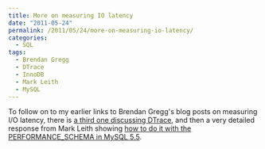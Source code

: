 ```yaml
---
title: More on measuring IO latency
date: "2011-05-24"
permalink: /2011/05/24/more-on-measuring-io-latency/
categories:
  - SQL
tags:
  - Brendan Gregg
  - DTrace
  - InnoDB
  - Mark Leith
  - MySQL
---
```

To follow on to my earlier links to Brendan Gregg's blog posts on measuring I/O latency, there is [a third one discussing DTrace][1], and then a very detailed response from Mark Leith showing [how to do it with the PERFORMANCE_SCHEMA in MySQL 5.5][2].

 [1]: http://dtrace.org/blogs/brendan/2011/05/18/file-system-latency-part-3/
 [2]: http://www.markleith.co.uk/?p=656
